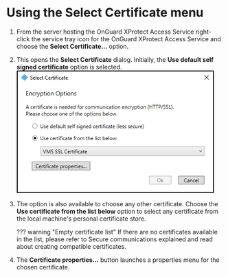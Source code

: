# Using the Select Certificate menu

1. From the server hosting the OnGuard XProtect Access Service right-click the service tray icon for the OnGuard XProtect Access Service and choose the **Select Certificate...** option.
2. This opens the **Select Certificate** dialog. Initially, the **Use default self signed certificate** option is selected.</br>
    ![SelectCert](img/CXAL.cert.select.png)
3. The option is also available to choose any other certificate. Choose the **Use certificate from the list below** option to select any certificate from the local machine's personal certificate store.</br>
    
    ??? warning "Empty certificate list"
        If there are no certificates available in the list, please refer to Secure communications explained and read about creating compatible certificates.

4. The **Certificate properties...** button launches a properties menu for the chosen certificate.